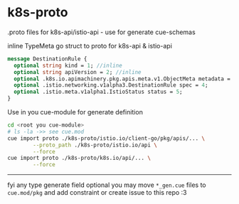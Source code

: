 # k8s-proto
.proto files for k8s-api/istio-api - use for generate cue-schemas

inline TypeMeta go struct to proto for k8s-api & istio-api
```protobuf
message DestinationRule {
  optional string kind = 1; //inline
  optional string apiVersion = 2; //inline
  optional .k8s.io.apimachinery.pkg.apis.meta.v1.ObjectMeta metadata = 3;
  optional .istio.networking.v1alpha3.DestinationRule spec = 4;
  optional .istio.meta.v1alpha1.IstioStatus status = 5;
}
```

Use in you cue-module for generate definition

```bash
cd <root you cue-module>
# ls -la ->> see cue.mod
cue import proto ./k8s-proto/istio.io/client-go/pkg/apis/... \
    	--proto_path ./k8s-proto/istio.io/api \
    	--force
cue import proto ./k8s-proto/k8s.io/api/... \
        --force
```

---
 fyi any type generate field optional you may move `*_gen.cue` files to `cue.mod/pkg` 
and add constraint or create issue to this repo :3